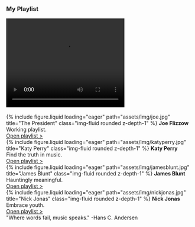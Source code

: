 <h3>My Playlist</h3>

<script>
    document.addEventListener('DOMContentLoaded', function() {
        const links = [
            'https://youtu.be/uWeqeQkjLto',
            'https://youtu.be/gh41Wxez9PE',
            'https://youtu.be/x1yOGhnmYfI',
            'https://youtu.be/ffuPKpaLjLg'
        ];
        function getRandomLink() {
            const randomIndex = Math.floor(Math.random() * links.length);
            return links[randomIndex];
        }
        const anchor = document.getElementById('randomLink');
        anchor.href = getRandomLink();
    });
</script>

<video width="320" height="240" controls>
  <source src="../../assets/video/James-Blunt-1973-[Simona].mp4" type="video/mp4">
Your browser does not support the video tag.
</video>
<br><br>

<div class="row">
    <div class="col-sm mt-3 mt-md-0">
        {% include figure.liquid loading="eager" path="assets/img/joe.jpg" title="The President" class="img-fluid rounded z-depth-1" %}
        <b>Joe Flizzow</b><br>Working playlist.<br><a href="https://youtu.be/yOOVufv09vk?list=PLCtMYx7FhoE3vAZTbyDVtpn5m8nw_CRVY">Open playlist ></a>
    </div>
    <div class="col-sm mt-3 mt-md-0">
        {% include figure.liquid loading="eager" path="assets/img/katyperry.jpg" title="Katy Perry" class="img-fluid rounded z-depth-1" %}
        <b>Katy Perry</b><br>Find the truth in music.<br><a href="https://youtu.be/Um7pMggPnug">Open playlist ></a>
    </div>
    <div class="col-sm mt-3 mt-md-0">
        {% include figure.liquid loading="eager" path="assets/img/jamesblunt.jpg" title="James Blunt" class="img-fluid rounded z-depth-1" %}
        <b>James Blunt</b><br>Hauntingly meaningful.<br><a id="randomLink" href="#">Open playlist ></a>
    </div>
    <div class="col-sm mt-3 mt-md-0">
        {% include figure.liquid loading="eager" path="assets/img/nickjonas.jpg" title="Nick Jonas" class="img-fluid rounded z-depth-1" %}
        <b>Nick Jonas</b><br>Embrace youth.<br><a href="https://youtu.be/5KNEZJ6KkLI">Open playlist ></a>
    </div>
</div>
<div class="caption">
    "Where words fail, music speaks." -Hans C. Andersen
</div>
